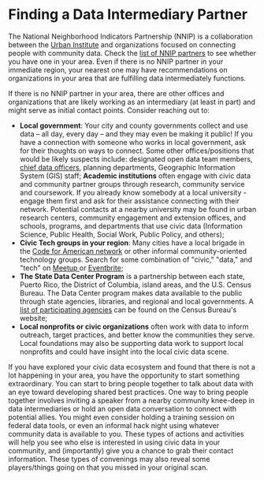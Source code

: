# Finding a Data Intermediary Partner

The National Neighborhood Indicators Partnership \(NNIP\) is a collaboration between the [Urban Institute](https://www.urban.org/) and organizations focused on connecting people with community data. Check the [list of NNIP partners](https://www.neighborhoodindicators.org/partners/profiles) to see whether you have one in your area. Even if there is no NNIP partner in your immediate region, your nearest one may have recommendations on organizations in your area that are fulfilling data intermediately functions.

If there is no NNIP partner in your area, there are other offices and organizations that are likely working as an intermediary \(at least in part\) and might serve as initial contact points. Consider reaching out to:

* **Local government**: Your city and county governments collect and use data – all day, every day – and they may even be making it public! If you have a connection with someone who works in local government, ask for their thoughts on ways to connect. Some other offices/positions that would be likely suspects include: designated open data team members, [chief data officers](https://datasmart.ash.harvard.edu/news/article/data-leadership-at-the-executive-level-761), planning departments, Geographic Information System \(GIS\) staff; **Academic institutions** often engage with civic data and community partner groups through research, community service and coursework. If you already know somebody at a local university - engage them first and ask for their assistance connecting with their network. Potential contacts at a nearby university may be found in urban research centers, community engagement and extension offices, and schools, programs, and departments that use civic data \(Information Science, Public Health, Social Work, Public Policy, and others\);
* **Civic Tech groups in your region**: Many cities have a local brigade in the [Code for American network](https://brigade.codeforamerica.org/) or other informal community-oriented technology groups. Search for some combination of "civic," "data," and "tech" on [Meetup ](https://www.meetup.com/)or [Eventbrite](https://www.eventbrite.com/);
* **The State Data Center Program** is a partnership between each state, Puerto Rico, the District of Columbia, island areas, and the U.S. Census Bureau. The Data Center program makes data available to the public through state agencies, libraries, and regional and local governments. A [list of participating agencies](https://www.census.gov/about/partners/sdc/member-network.html) can be found on the Census Bureau's website;
* **Local nonprofits or civic organizations** often work with data to inform outreach, target practices, and better know the communities they serve. Local foundations may also be supporting data work to support local nonprofits and could have insight into the local civic data scene.

If you have explored your civic data ecosystem and found that there is not a lot happening in your area, you have the opportunity to start something extraordinary. You can start to bring people together to talk about data with an eye toward developing shared best practices. One way to bring people together involves inviting a speaker from a nearby community knee-deep in data intermediaries or hold an open data conversation to connect with potential allies. You might even consider holding a training session on federal data tools, or even an informal hack night using whatever community data is available to you. These types of actions and activities will help you see who else is interested in using civic data in your community, and \(importantly\) give you a chance to grab their contact information. These types of convenings may also reveal some players/things going on that you missed in your original scan.


